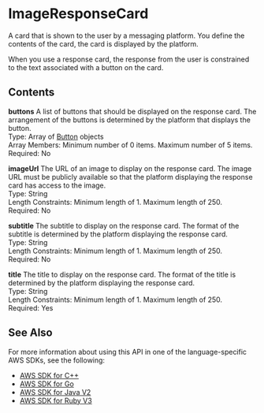 # ImageResponseCard<a name="API_ImageResponseCard"></a>

A card that is shown to the user by a messaging platform\. You define the contents of the card, the card is displayed by the platform\. 

When you use a response card, the response from the user is constrained to the text associated with a button on the card\.

## Contents<a name="API_ImageResponseCard_Contents"></a>

 **buttons**   <a name="lexv2-Type-ImageResponseCard-buttons"></a>
A list of buttons that should be displayed on the response card\. The arrangement of the buttons is determined by the platform that displays the button\.  
Type: Array of [Button](API_Button.md) objects  
Array Members: Minimum number of 0 items\. Maximum number of 5 items\.  
Required: No

 **imageUrl**   <a name="lexv2-Type-ImageResponseCard-imageUrl"></a>
The URL of an image to display on the response card\. The image URL must be publicly available so that the platform displaying the response card has access to the image\.  
Type: String  
Length Constraints: Minimum length of 1\. Maximum length of 250\.  
Required: No

 **subtitle**   <a name="lexv2-Type-ImageResponseCard-subtitle"></a>
The subtitle to display on the response card\. The format of the subtitle is determined by the platform displaying the response card\.  
Type: String  
Length Constraints: Minimum length of 1\. Maximum length of 250\.  
Required: No

 **title**   <a name="lexv2-Type-ImageResponseCard-title"></a>
The title to display on the response card\. The format of the title is determined by the platform displaying the response card\.  
Type: String  
Length Constraints: Minimum length of 1\. Maximum length of 250\.  
Required: Yes

## See Also<a name="API_ImageResponseCard_SeeAlso"></a>

For more information about using this API in one of the language\-specific AWS SDKs, see the following:
+  [AWS SDK for C\+\+](https://docs.aws.amazon.com/goto/SdkForCpp/models.lex.v2-2020-08-07/ImageResponseCard) 
+  [AWS SDK for Go](https://docs.aws.amazon.com/goto/SdkForGoV1/models.lex.v2-2020-08-07/ImageResponseCard) 
+  [AWS SDK for Java V2](https://docs.aws.amazon.com/goto/SdkForJavaV2/models.lex.v2-2020-08-07/ImageResponseCard) 
+  [AWS SDK for Ruby V3](https://docs.aws.amazon.com/goto/SdkForRubyV3/models.lex.v2-2020-08-07/ImageResponseCard) 